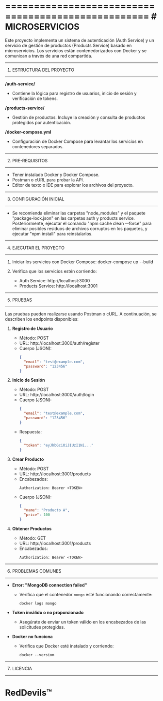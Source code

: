 ===================================================
            # MICROSERVICIOS 
===================================================

Este proyecto implementa un sistema de autenticación (Auth Service) y un servicio de gestión de productos (Products Service) basado en microservicios. Los servicios están contenedorizados con Docker y se comunican a través de una red compartida.

---------------------------------------------------
1. ESTRUCTURA DEL PROYECTO
---------------------------------------------------

**/auth-service/**
  - Contiene la lógica para registro de usuarios, inicio de sesión y verificación de tokens.

**/products-service/**
  - Gestión de productos. Incluye la creación y consulta de productos protegidos por autenticación.

**/docker-compose.yml**
  - Configuración de Docker Compose para levantar los servicios en contenedores separados.

---------------------------------------------------
2. PRE-REQUISITOS
---------------------------------------------------

- Tener instalado Docker y Docker Compose.
- Postman o cURL para probar la API.
- Editor de texto o IDE para explorar los archivos del proyecto.

---------------------------------------------------
3. CONFIGURACIÓN INICIAL
---------------------------------------------------
- Se recomienda eliminar las carpetas "node_modules" y el paquete "package-lock.json" en las carpetas auth y products service.
  Posteriormente, ejecutar el comando "npm cache clean --force" para eliminar posibles residuos de archivos corruptos en los paquetes, y ejecutar "npm install" para reinstalarlos.
---------------------------------------------------
4. EJECUTAR EL PROYECTO
---------------------------------------------------

1. Iniciar los servicios con Docker Compose:
   docker-compose up --build

2. Verifica que los servicios estén corriendo:
   - Auth Service: http://localhost:3000
   - Products Service: http://localhost:3001

---------------------------------------------------
5. PRUEBAS
---------------------------------------------------

Las pruebas pueden realizarse usando Postman o cURL. A continuación, se describen los endpoints disponibles:

1. **Registro de Usuario**
   - Método: POST
   - URL: http://localhost:3000/auth/register
   - Cuerpo (JSON):
     ```json
     {
       "email": "test@example.com",
       "password": "123456"
     }
     ```

2. **Inicio de Sesión**
   - Método: POST
   - URL: http://localhost:3000/auth/login
   - Cuerpo (JSON):
     ```json
     {
       "email": "test@example.com",
       "password": "123456"
     }
     ```
   - Respuesta:
     ```json
     {
       "token": "eyJhbGciOiJIUzI1Ni..."
     }
     ```

3. **Crear Producto**
   - Método: POST
   - URL: http://localhost:3001/products
   - Encabezados:
     ```
     Authorization: Bearer <TOKEN>
     ```
   - Cuerpo (JSON):
     ```json
     {
       "name": "Producto A",
       "price": 100
     }
     ```

4. **Obtener Productos**
   - Método: GET
   - URL: http://localhost:3001/products
   - Encabezados:
     ```
     Authorization: Bearer <TOKEN>
     ```

---------------------------------------------------
6. PROBLEMAS COMUNES
---------------------------------------------------

- **Error: "MongoDB connection failed"**
  - Verifica que el contenedor `mongo` esté funcionando correctamente:
    ```
    docker logs mongo
    ```

- **Token inválido o no proporcionado**
  - Asegúrate de enviar un token válido en los encabezados de las solicitudes protegidas.

- **Docker no funciona**
  - Verifica que Docker esté instalado y corriendo:
    ```
    docker --version
    ```

---------------------------------------------------
7. LICENCIA
---------------------------------------------------

RedDevils™
===================================================
